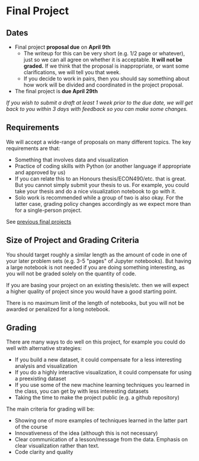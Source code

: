 # Final Project
## Dates
* Final project **proposal due** on **April 9th**
  * The writeup for this can be very short (e.g. 1/2 page or whatever), just so we can all agree on whether it is acceptable.  **It will not be graded.**  If we think that the proposal is inappropriate, or want some clarifications, we will tell you that week.
  * If you decide to work in pairs, then you should say something about how work will be divided and coordinated in the project proposal.
* The final project is **due April 29th**

*If you wish to submit a draft at least 1 week prior to the due date, we will get back to you within 3 days with feedback so you can make some changes.*

## Requirements
We will accept a wide-range of proposals on many different topics.  The key requirements are that:
* Something that involves data and visualization
* Practice of coding skills with Python (or another language if appropriate and approved by us)
* If you can relate this to an Honours thesis/ECON490/etc. that is great. But you cannot simply submit your thesis to us. For example, you could take your thesis and do a nice visualization notebook to go with it.
* Solo work is recommended while a group of two is also okay. For the latter case, grading policy changes accordingly as we expect more than for a single-person project.

See [previous final projects](https://datascience.quantecon.org/projects.html)

## Size of Project and Grading Criteria
You should target roughly a similar length as the amount of code in one of your later problem sets (e.g. 3-5 "pages" of Jupyter notebooks).  But having a large notebook is not needed if you are doing something interesting, as you will not be graded solely on the quantity of code.

If you are basing your project on an existing thesis/etc. then we will expect a higher quality of project since you would have a good starting point.

There is no maximum limit of the length of notebooks, but you will not be awarded or penalized for a long notebook.

## Grading

There are many ways to do well on this project, for example you could do well with alternative strategies:
* If you build a new dataset, it could compensate for a less interesting analysis and visualization
* If you do a highly interactive visualization, it could compensate for using a preexisting dataset
* If you use some of the new machine learning techniques you learned in the class, you can get by with less interesting datasets
* Taking the time to make the project public (e.g. a github repository)

The main criteria for grading will be:
* Showing one of more examples of techniques learned in the latter part of the course
* Innovativeness of the idea (although this is not necessary)
* Clear communication of a lesson/message from the data.  Emphasis on clear visualization rather than text.
* Code clarity and quality
